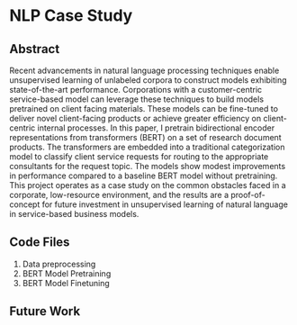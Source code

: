 # NLP Case Study

## Abstract
Recent advancements in natural language processing techniques enable unsupervised learning of unlabeled corpora to construct models exhibiting state-of-the-art performance. Corporations with a customer-centric service-based model can leverage these techniques to build models pretrained on client facing materials. These models can be fine-tuned to deliver novel client-facing products or achieve greater efficiency on client-centric internal processes. In this paper, I pretrain bidirectional encoder representations from transformers (BERT) on a set of research document products. The transformers are embedded into a traditional categorization model to classify client service requests for routing to the appropriate consultants for the request topic. The models show modest improvements in performance compared to a baseline BERT model without pretraining. This project operates as a case study on the common obstacles faced in a corporate, low-resource environment, and the results are a proof-of-concept for future investment in unsupervised learning of natural language in service-based business models.

## Code Files
1. Data preprocessing
2. BERT Model Pretraining
3. BERT Model Finetuning

## Future Work
